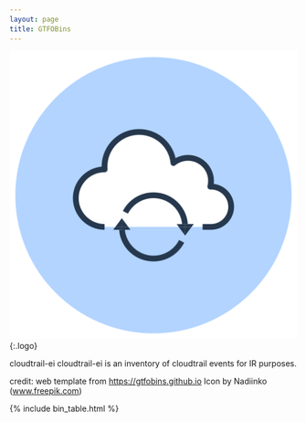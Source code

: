 ```yaml
---
layout: page
title: GTFOBins
---
```


![logo](/assets/logo.png){:.logo}

cloudtrail-ei
cloudtrail-ei is an inventory of cloudtrail events for IR purposes.

credit:
web template from https://gtfobins.github.io
Icon by Nadiinko (www.freepik.com)

{% include bin_table.html %}
